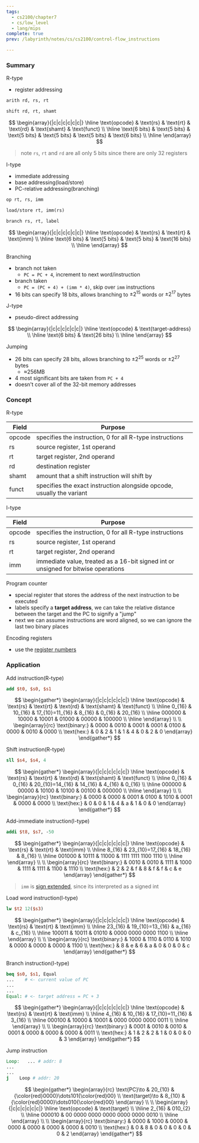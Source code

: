 ```yaml
---
tags:
  - cs2100/chapter7
  - cs/low_level
  - lang/mips
complete: true
prev: /labyrinth/notes/cs/cs2100/control-flow_instructions

---
```

### Summary
R-type
- register addressing
```mips
arith rd, rs, rt

shift rd, rt, shamt
```
$$
\begin{array}{|c|c|c|c|c|c|}
\hline \text{opcode} & \text{rs} & \text{rt} & \text{rd} & \text{shamt} & \text{funct} \\
\hline \text{6 bits} & \text{5 bits} & \text{5 bits} & \text{5 bits} & \text{5 bits} & \text{6 bits} \\
\hline
\end{array}
$$
> note `rs`, `rt` and `rd` are all only 5 bits since there are only 32 registers

I-type
- immediate addressing
- base addressing(load/store)
- PC-relative addressing(branching)
```mips
op rt, rs, imm

load/store rt, imm(rs)

branch rs, rt, label
```
$$
\begin{array}{|c|c|c|c|c|c|}
\hline \text{opcode} & \text{rs} & \text{rt} & \text{imm} \\
\hline \text{6 bits} & \text{5 bits} & \text{5 bits} & \text{16 bits} \\
\hline
\end{array}
$$

Branching
- branch not taken
	- `PC = PC + 4`, increment to next word/instruction
- branch taken
	- `PC = (PC + 4) + (imm * 4)`, skip over `imm` instructions
- 16 bits can specify 18 bits, allows branching to $\pm2^{15}$ words or $\pm2^{17}$ bytes

J-type
- pseudo-direct addressing

$$
\begin{array}{|c|c|c|c|c|c|}
\hline \text{opcode} & \text{target-address} \\
\hline \text{6 bits} & \text{26 bits} \\
\hline
\end{array}
$$

Jumping
- 26 bits can specify 28 bits, allows branching to $\pm2^{25}$ words or $\pm2^{27}$ bytes
	- ≈256MB
- 4 most significant bits are taken from `PC + 4`
- doesn't cover all of the 32-bit memory addresses
### Concept
R-type

| Field  | Purpose                                                               |
| ------ | --------------------------------------------------------------------- |
| opcode | specifies the instruction, 0 for all R-type instructions              |
| rs     | source register, 1st operand                                          |
| rt     | target register, 2nd operand                                          |
| rd     | destination register                                                  |
| shamt  | amount that a shift instruction will shift by                         |
| funct  | specifies the exact instruction alongside opcode, usually the variant |

I-type

| Field  | Purpose                                                                            |
| ------ | ---------------------------------------------------------------------------------- |
| opcode | specifies the instruction, 0 for all R-type instructions                           |
| rs     | source register, 1st operand                                                       |
| rt     | target register, 2nd operand                                                       |
| imm    | immediate value, treated as a 16-bit signed int or unsigned for bitwise operations |

Program counter
- special register that stores the address of the next instruction to be executed
- labels specify a **target address**, we can take the relative distance between the target and the PC to signify a "jump"
- next we can assume instructions are word aligned, so we can ignore the last two binary places

Encoding registers
- use the [register numbers](/labyrinth/notes/cs/cs2100/MIPS#^44e5a0)
### Application
Add instruction(R-type)
```mips
add $t0, $s0, $s1
```
$$
\begin{gather*}
\begin{array}{|c|c|c|c|c|c|}
\hline \text{opcode} & \text{rs} & \text{rt} & \text{rd} & \text{shamt} & \text{funct} \\
\hline 0_{16} & 10_{16} & 17_{10}=11_{16} & 8_{16} & 0_{16} & 20_{16} \\
\hline 000000 & 10000 & 10001 & 01000 & 00000 & 100000 \\
\hline
\end{array} \\
\\
\begin{array}{rc}
\text{binary:} & 0000 & 0010 & 0001 & 0001 & 0100 & 0000 & 0010 & 0000 \\
\text{hex:} & 0 & 2 & 1 & 1 & 4 & 0 & 2 & 0 
\end{array}
\end{gather*}
$$

Shift instruction(R-type)
```mips
sll $s4, $s4, 4
```
$$
\begin{gather*}
\begin{array}{|c|c|c|c|c|c|}
\hline \text{opcode} & \text{rs} & \text{rt} & \text{rd} & \text{shamt} & \text{funct} \\
\hline 0_{16} & 0_{16} & 20_{10}=14_{16} & 14_{16} & 4_{16} & 0_{16} \\
\hline 000000 & 00000 & 10100 & 10100 & 00100 & 000000 \\
\hline
\end{array} \\
\\
\begin{array}{rc}
\text{binary:} & 0000 & 0000 & 0001 & 0100 & 1010 & 0001 & 0000 & 0000 \\
\text{hex:} & 0 & 0 & 1 & 4 & a & 1 & 0 & 0 
\end{array}
\end{gather*}
$$

Add-immediate instruction(I-type)
```mips
addi $t8, $s7, -50
```
$$
\begin{gather*}
\begin{array}{|c|c|c|c|c|c|}
\hline \text{opcode} & \text{rs} & \text{rt} & \text{imm}  \\
\hline 8_{16} & 23_{10}=17_{16} & 18_{16} & 8_{16} \\
\hline 001000 & 10111 & 11000 & 1111 1111 1100 1110 \\
\hline
\end{array} \\
\\
\begin{array}{rc}
\text{binary:} & 0010 & 0010 & 1111 & 1000 & 1111 & 1111 & 1100 & 1110 \\
\text{hex:} & 2 & 2 & f & 8 & f & f & c & e 
\end{array}
\end{gather*}
$$
> `imm` is [sign extended](/labyrinth/notes/cs/cs2100/signed_numbers#^0e56f7), since its interpreted as a signed int

Load word instruction(I-type)
```mips
lw $t2 12($s3)
```
$$
\begin{gather*}
\begin{array}{|c|c|c|c|c|c|}
\hline \text{opcode} & \text{rs} & \text{rt} & \text{imm}  \\
\hline 23_{16} & 19_{10}=13_{16} & a_{16} & c_{16} \\
\hline 100011 & 10011 & 01010 & 0000 0000 0000 1100 \\
\hline
\end{array} \\
\\
\begin{array}{rc}
\text{binary:} & 1000 & 1110 & 0110 & 1010 & 0000 & 0000 & 0000 & 1100 \\
\text{hex:} & 8 & e & 6 & a & 0 & 0 & 0 & c 
\end{array}
\end{gather*}
$$

Branch instruction(I-type)
```mips
beq $s0, $s1, Equal
...    # <- current value of PC
...
...
Equal: # <- target address = PC + 3
```
$$
\begin{gather*}
\begin{array}{|c|c|c|c|c|c|}
\hline \text{opcode} & \text{rs} & \text{rt} & \text{imm}  \\
\hline 4_{16} & 10_{16} & 17_{10}=11_{16}  & 3_{16} \\
\hline 000100 & 10000 & 10001 & 0000 0000 0000 0011 \\
\hline
\end{array} \\
\\
\begin{array}{rc}
\text{binary:} & 0001 & 0010 & 0010 & 0001 & 0000 & 0000 & 0000 & 0011 \\
\text{hex:} & 1 & 2 & 2 & 1 & 0 & 0 & 0 & 3 
\end{array}
\end{gather*}
$$

Jump instruction
```mips
Loop:	... # addr: 8
...
...
j    Loop # addr: 20
```
$$
\begin{gather*}
\begin{array}{rc}
\text{PC}\to & 20_{10} &  {\color{red}0000}\dots101{\color{red}00} \\
\text{target}\to & 8_{10} & {\color{red}0000}\dots010{\color{red}00}
\end{array} \\
\\
\begin{array}{|c|c|c|c|c|c|}
\hline \text{opcode} & \text{target} \\
\hline 2_{16} & 010_{2} \\
\hline 000010 & 00 0000 0000 0000 0000 0000 0010 \\
\hline
\end{array} \\
\\
\begin{array}{rc}
\text{binary:} & 0000 & 1000 & 0000 & 0000 & 0000 & 0000 & 0000 & 0010 \\
\text{hex:} & 0 & 8 & 0 & 0 & 0 & 0 & 0 & 2 
\end{array}
\end{gather*}
$$